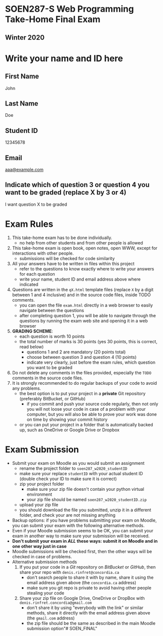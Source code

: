 # SOEN287-S Web Programming Take-Home Final Exam
## Winter 2020

# Write your name and ID here

## First Name
John

## Last Name
Doe

## Student ID
12345678

## Email
aaa@example.com


## Indicate which of question 3 or question 4 you want to be graded (replace X by 3 or 4)
I want question X to be graded


# Exam Rules
1. This take-home exam has to be done individually.
    - no help from other students and from other people is allowed
2. This take-home exam is open book, open notes, open WWW, except for interactions with other people.
    - submissions will be checked for code similarity
3. All your answers have to be written in files within this project
    - refer to the questions to know exactly where to write your answers for each question
    - write your name, student ID and email address above where indicated
4. Questions are written in the `qX.html` template files (replace `X` by a digit between 1 and 4 inclusive)
and in the source code files, inside TODO comments.
    - you can open the file `exam.html` directly in a web browser to easily navigate between the questions
    - after completing question 1, you will be able to navigate through the questions by running the exam web site and
    opening it in a web browser
5. **GRADING SCHEME**: 
    - each question is worth 10 points
    - the total number of marks is 30 points (yes 30 points, this is correct, read below)
        - questions 1 and 2 are mandatory (20 points total)
        - choose between question 3 and question 4 (10 points)
        - indicate very clearly, just before the exam rules, which question you want to be graded
6. Do not delete any comments in the files provided, especially the `TODO` comments in the source code files.
7. It is strongly recommended to do regular backups of your code to avoid any problems.
    - the best option is to put your project in a **private** Git repository (preferably BitBucket, or GitHub)
        - if you commit and push your source code regularly, then not only you will not loose your code in case of a 
        problem with your computer, but you will also be able to prove your work was done on time by showing your 
        commit history
    - or you can put your project in a folder that is automatically backed up, such as OneDrive or Google Drive or Dropbox
    
    
# Exam Submission
- Submit your exam on Moodle as you would submit an assignment
    - rename the project folder to `soen287_w2020_studentID`
    - make sure your replace `studentID` with your actual student ID (double check your ID to make sure it is correct)
    - zip your project folder
        - make sure your zip file doesn't contain your python virtual environment
        - your zip file should be named `soen287_w2020_studentID.zip`
    - upload your zip file
    - you should download the file you submitted, unzip it in a different folder, and check your are not missing anything
- Backup options: if you have problems submitting your exam on Moodle, you can submit your exam with the following alternative methods.
- Even if your Moodle submission seems to be OK, you can submit your exam in another way to make sure your submission will be received.
- **Don't submit your exam in *ALL* these ways: submit it on Moodle and in one other way just in case**
- Moodle submissions will be checked first, then the other ways will be checked in case of problems. 
- Alternative submission methods
    1. If you put your code in a *Git* repository on *BitBucket* or *GitHub*, then share your repo with `denis.rinfret@concordia.ca`
        - don't search people to share it with by name, share it using the email address given above (the `concordia.ca` address)
        - make sure you git repo is private to avoid having other people stealing your code
    2. Share your zip file on Google Drive, OneDrive or DropBox with `denis.rinfret.concordia@gmail.com`
        - don't share it by using "everybody with the link" or similar methods, share it directly with the email address 
        given above (the `gmail.com` address)
        - the zip file should be the same as described in the main Moodle submission option"# SOEN_FINAL" 
